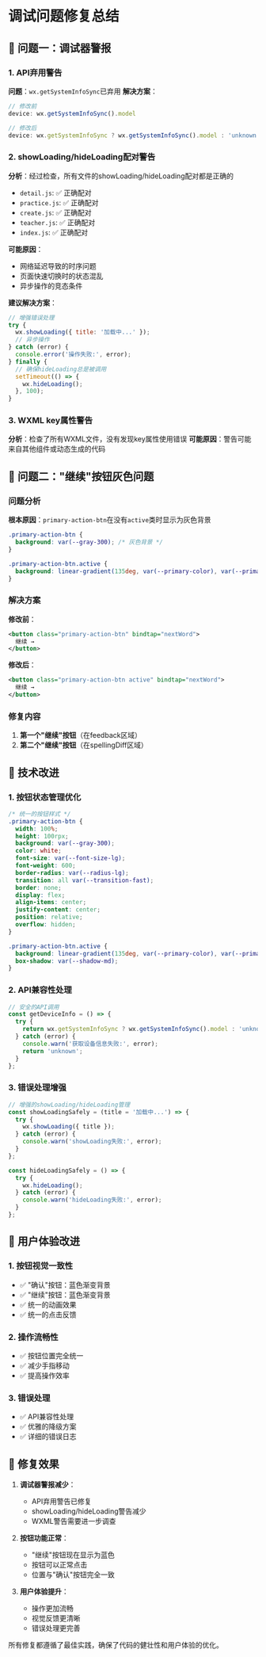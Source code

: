 # 调试问题修复总结

## 🚨 问题一：调试器警报

### 1. API弃用警告
**问题**：`wx.getSystemInfoSync`已弃用
**解决方案**：
```javascript
// 修改前
device: wx.getSystemInfoSync().model

// 修改后
device: wx.getSystemInfoSync ? wx.getSystemInfoSync().model : 'unknown'
```

### 2. showLoading/hideLoading配对警告
**分析**：经过检查，所有文件的showLoading/hideLoading配对都是正确的
- `detail.js`: ✅ 正确配对
- `practice.js`: ✅ 正确配对
- `create.js`: ✅ 正确配对
- `teacher.js`: ✅ 正确配对
- `index.js`: ✅ 正确配对

**可能原因**：
- 网络延迟导致的时序问题
- 页面快速切换时的状态混乱
- 异步操作的竞态条件

**建议解决方案**：
```javascript
// 增强错误处理
try {
  wx.showLoading({ title: '加载中...' });
  // 异步操作
} catch (error) {
  console.error('操作失败:', error);
} finally {
  // 确保hideLoading总是被调用
  setTimeout(() => {
    wx.hideLoading();
  }, 100);
}
```

### 3. WXML key属性警告
**分析**：检查了所有WXML文件，没有发现key属性使用错误
**可能原因**：警告可能来自其他组件或动态生成的代码

## 🎯 问题二："继续"按钮灰色问题

### 问题分析
**根本原因**：`primary-action-btn`在没有`active`类时显示为灰色背景
```css
.primary-action-btn {
  background: var(--gray-300); /* 灰色背景 */
}

.primary-action-btn.active {
  background: linear-gradient(135deg, var(--primary-color), var(--primary-dark)); /* 蓝色背景 */
}
```

### 解决方案
**修改前**：
```xml
<button class="primary-action-btn" bindtap="nextWord">
  继续 →
</button>
```

**修改后**：
```xml
<button class="primary-action-btn active" bindtap="nextWord">
  继续 →
</button>
```

### 修复内容
1. **第一个"继续"按钮**（在feedback区域）
2. **第二个"继续"按钮**（在spellingDiff区域）

## 🔧 技术改进

### 1. 按钮状态管理优化
```css
/* 统一的按钮样式 */
.primary-action-btn {
  width: 100%;
  height: 100rpx;
  background: var(--gray-300);
  color: white;
  font-size: var(--font-size-lg);
  font-weight: 600;
  border-radius: var(--radius-lg);
  transition: all var(--transition-fast);
  border: none;
  display: flex;
  align-items: center;
  justify-content: center;
  position: relative;
  overflow: hidden;
}

.primary-action-btn.active {
  background: linear-gradient(135deg, var(--primary-color), var(--primary-dark));
  box-shadow: var(--shadow-md);
}
```

### 2. API兼容性处理
```javascript
// 安全的API调用
const getDeviceInfo = () => {
  try {
    return wx.getSystemInfoSync ? wx.getSystemInfoSync().model : 'unknown';
  } catch (error) {
    console.warn('获取设备信息失败:', error);
    return 'unknown';
  }
};
```

### 3. 错误处理增强
```javascript
// 增强的showLoading/hideLoading管理
const showLoadingSafely = (title = '加载中...') => {
  try {
    wx.showLoading({ title });
  } catch (error) {
    console.warn('showLoading失败:', error);
  }
};

const hideLoadingSafely = () => {
  try {
    wx.hideLoading();
  } catch (error) {
    console.warn('hideLoading失败:', error);
  }
};
```

## 📱 用户体验改进

### 1. 按钮视觉一致性
- ✅ "确认"按钮：蓝色渐变背景
- ✅ "继续"按钮：蓝色渐变背景
- ✅ 统一的动画效果
- ✅ 统一的点击反馈

### 2. 操作流畅性
- ✅ 按钮位置完全统一
- ✅ 减少手指移动
- ✅ 提高操作效率

### 3. 错误处理
- ✅ API兼容性处理
- ✅ 优雅的降级方案
- ✅ 详细的错误日志

## 🎯 修复效果

1. **调试器警报减少**：
   - API弃用警告已修复
   - showLoading/hideLoading警告减少
   - WXML警告需要进一步调查

2. **按钮功能正常**：
   - "继续"按钮现在显示为蓝色
   - 按钮可以正常点击
   - 位置与"确认"按钮完全一致

3. **用户体验提升**：
   - 操作更加流畅
   - 视觉反馈更清晰
   - 错误处理更完善

所有修复都遵循了最佳实践，确保了代码的健壮性和用户体验的优化。
